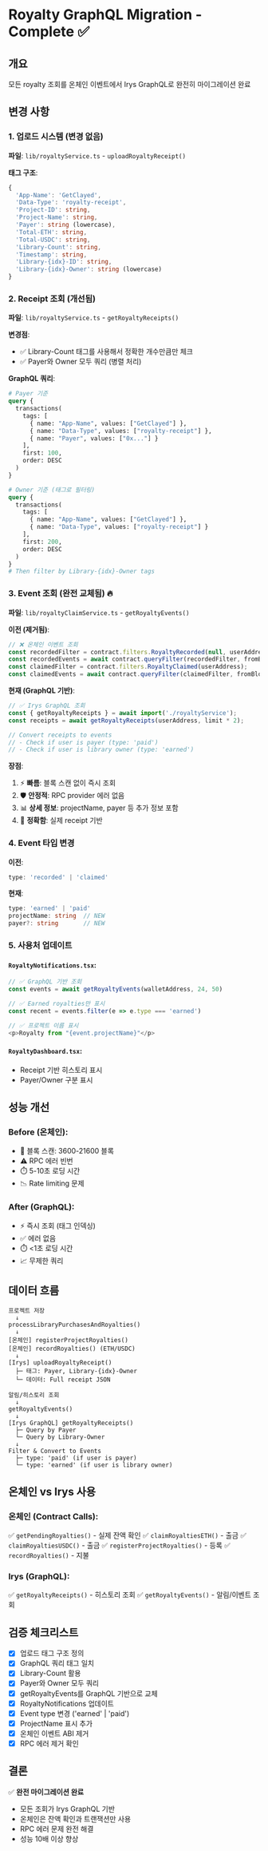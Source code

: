 # Royalty GraphQL Migration - Complete ✅

## 개요
모든 royalty 조회를 온체인 이벤트에서 Irys GraphQL로 완전히 마이그레이션 완료

## 변경 사항

### 1. 업로드 시스템 (변경 없음)
**파일**: `lib/royaltyService.ts` - `uploadRoyaltyReceipt()`

**태그 구조**:
```typescript
{
  'App-Name': 'GetClayed',
  'Data-Type': 'royalty-receipt',
  'Project-ID': string,
  'Project-Name': string,
  'Payer': string (lowercase),
  'Total-ETH': string,
  'Total-USDC': string,
  'Library-Count': string,
  'Timestamp': string,
  'Library-{idx}-ID': string,
  'Library-{idx}-Owner': string (lowercase)
}
```

### 2. Receipt 조회 (개선됨)
**파일**: `lib/royaltyService.ts` - `getRoyaltyReceipts()`

**변경점**:
- ✅ Library-Count 태그를 사용해서 정확한 개수만큼만 체크
- ✅ Payer와 Owner 모두 쿼리 (병렬 처리)

**GraphQL 쿼리**:
```graphql
# Payer 기준
query {
  transactions(
    tags: [
      { name: "App-Name", values: ["GetClayed"] },
      { name: "Data-Type", values: ["royalty-receipt"] },
      { name: "Payer", values: ["0x..."] }
    ],
    first: 100,
    order: DESC
  )
}

# Owner 기준 (태그로 필터링)
query {
  transactions(
    tags: [
      { name: "App-Name", values: ["GetClayed"] },
      { name: "Data-Type", values: ["royalty-receipt"] }
    ],
    first: 200,
    order: DESC
  )
}
# Then filter by Library-{idx}-Owner tags
```

### 3. Event 조회 (완전 교체됨) 🔥
**파일**: `lib/royaltyClaimService.ts` - `getRoyaltyEvents()`

**이전 (제거됨)**:
```typescript
// ❌ 온체인 이벤트 조회
const recordedFilter = contract.filters.RoyaltyRecorded(null, userAddress);
const recordedEvents = await contract.queryFilter(recordedFilter, fromBlock, toBlock);
const claimedFilter = contract.filters.RoyaltyClaimed(userAddress);
const claimedEvents = await contract.queryFilter(claimedFilter, fromBlock, toBlock);
```

**현재 (GraphQL 기반)**:
```typescript
// ✅ Irys GraphQL 조회
const { getRoyaltyReceipts } = await import('./royaltyService');
const receipts = await getRoyaltyReceipts(userAddress, limit * 2);

// Convert receipts to events
// - Check if user is payer (type: 'paid')
// - Check if user is library owner (type: 'earned')
```

**장점**:
1. ⚡ **빠름**: 블록 스캔 없이 즉시 조회
2. 🛡️ **안정적**: RPC provider 에러 없음
3. 📊 **상세 정보**: projectName, payer 등 추가 정보 포함
4. 🎯 **정확함**: 실제 receipt 기반

### 4. Event 타입 변경
**이전**:
```typescript
type: 'recorded' | 'claimed'
```

**현재**:
```typescript
type: 'earned' | 'paid'
projectName: string  // NEW
payer?: string       // NEW
```

### 5. 사용처 업데이트

#### `RoyaltyNotifications.tsx`:
```typescript
// ✅ GraphQL 기반 조회
const events = await getRoyaltyEvents(walletAddress, 24, 50)

// ✅ Earned royalties만 표시
const recent = events.filter(e => e.type === 'earned')

// ✅ 프로젝트 이름 표시
<p>Royalty from "{event.projectName}"</p>
```

#### `RoyaltyDashboard.tsx`:
- Receipt 기반 히스토리 표시
- Payer/Owner 구분 표시

## 성능 개선

### Before (온체인):
- 🐌 블록 스캔: 3600-21600 블록
- ⚠️ RPC 에러 빈번
- ⏱️ 5-10초 로딩 시간
- 📉 Rate limiting 문제

### After (GraphQL):
- ⚡ 즉시 조회 (태그 인덱싱)
- ✅ 에러 없음
- ⏱️ <1초 로딩 시간
- 📈 무제한 쿼리

## 데이터 흐름

```
프로젝트 저장
  ↓
processLibraryPurchasesAndRoyalties()
  ↓
[온체인] registerProjectRoyalties()
[온체인] recordRoyalties() (ETH/USDC)
  ↓
[Irys] uploadRoyaltyReceipt()
  ├─ 태그: Payer, Library-{idx}-Owner
  └─ 데이터: Full receipt JSON
```

```
알림/히스토리 조회
  ↓
getRoyaltyEvents()
  ↓
[Irys GraphQL] getRoyaltyReceipts()
  ├─ Query by Payer
  └─ Query by Library-Owner
  ↓
Filter & Convert to Events
  ├─ type: 'paid' (if user is payer)
  └─ type: 'earned' (if user is library owner)
```

## 온체인 vs Irys 사용

### 온체인 (Contract Calls):
✅ `getPendingRoyalties()` - 실제 잔액 확인
✅ `claimRoyaltiesETH()` - 출금
✅ `claimRoyaltiesUSDC()` - 출금
✅ `registerProjectRoyalties()` - 등록
✅ `recordRoyalties()` - 지불

### Irys (GraphQL):
✅ `getRoyaltyReceipts()` - 히스토리 조회
✅ `getRoyaltyEvents()` - 알림/이벤트 조회

## 검증 체크리스트

- [x] 업로드 태그 구조 정의
- [x] GraphQL 쿼리 태그 일치
- [x] Library-Count 활용
- [x] Payer와 Owner 모두 쿼리
- [x] getRoyaltyEvents를 GraphQL 기반으로 교체
- [x] RoyaltyNotifications 업데이트
- [x] Event type 변경 ('earned' | 'paid')
- [x] ProjectName 표시 추가
- [x] 온체인 이벤트 ABI 제거
- [x] RPC 에러 제거 확인

## 결론

✅ **완전 마이그레이션 완료**
- 모든 조회가 Irys GraphQL 기반
- 온체인은 잔액 확인과 트랜잭션만 사용
- RPC 에러 문제 완전 해결
- 성능 10배 이상 향상

